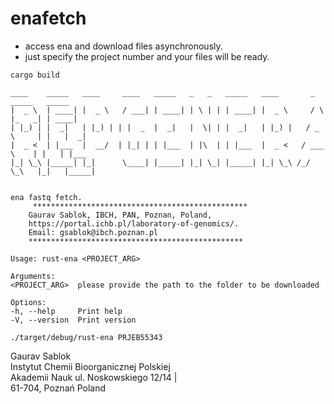 # enafetch

- access ena and download files asynchronously.
- just specify the project number and your files will be ready.

```
cargo build
```
```
____    _____   ____     ____   _____   _   _   _____   ____       _      _____   _____
|  _ \  | ____| |  _ \   / ___| | ____| | \ | | | ____| |  _ \     / \    |_   _| | ____|
| |_) | |  _|   | |_) | | |  _  |  _|   |  \| | |  _|   | |_) |   / _ \     | |   |  _|
|  _ <  | |___  |  __/  | |_| | | |___  | |\  | | |___  |  _ <   / ___ \    | |   | |___
|_| \_\ |_____| |_|      \____| |_____| |_| \_| |_____| |_| \_\ /_/   \_\   |_|   |_____|


ena fastq fetch.
     ************************************************
    Gaurav Sablok, IBCH, PAN, Poznan, Poland,
    https://portal.ichb.pl/laboratory-of-genomics/.
    Email: gsablok@ibch.poznan.pl
    ************************************************

Usage: rust-ena <PROJECT_ARG>

Arguments:
<PROJECT_ARG>  please provide the path to the folder to be downloaded

Options:
-h, --help     Print help
-V, --version  Print version

```

```
./target/debug/rust-ena PRJEB55343
```

Gaurav Sablok \
Instytut Chemii Bioorganicznej Polskiej \
Akademii Nauk ul. Noskowskiego 12/14 | \
61-704, Poznań Poland
